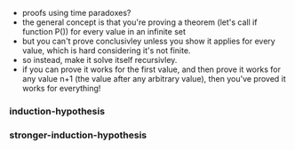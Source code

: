- proofs using time paradoxes?
- the general concept is that you're proving a theorem (let's call if function P()) for every value in an infinite set
- but you can't prove conclusivley unless you show it applies for every value, which is hard considering it's not finite.
- so instead, make it solve itself recursivley.
- if you can prove it works for the first value, and then prove it works for any value n+1 (the value after any arbitrary value), then you've proved it works for everything!
### induction-hypothesis


### stronger-induction-hypothesis